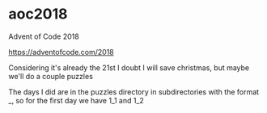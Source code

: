 # aoc2018
Advent of Code 2018

https://adventofcode.com/2018

Considering it's already the 21st I doubt I will save christmas, but maybe we'll do a couple puzzles

The days I did are in the puzzles directory in subdirectories with the format <day>_<puzzle>, so for the first day we have 1_1 and 1_2
